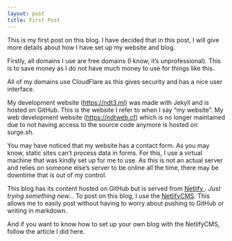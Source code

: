 ```yaml
---
layout: post
title: First Post
---
```

This is my first post on this blog. I have decided that in this post, I will give more details about how I have set up my website and blog.

Firstly, all domains I use are free domains (I know, it’s unprofessional). This is to save money as I do not have much money to use for things like this.

All of my domains use CloudFlare as this gives security and has a nice user interface.

My development website (https://ndt3.ml) was made with Jekyll and is hosted on GitHub. This is the website I refer to when I say “my website”. My web development website (https://ndtweb.cf) which is no longer maintained due to not having access to the source code anymore is hosted on surge.sh.

You may have noticed that my website has a contact form. As you may know, static sites can’t process data in forms. For this, I use a virtual machine that was kindly set up for me to use. As this is not an actual server and relies on someone else’s server to be online all the time, there may be downtime that is out of my control.

This blog has its content hosted on GitHub but is served from [Netlify ](https://netlify.com). *Just trying something new…* To post on this blog, I use the [NetlifyCMS](https://www.netlifycms.org/). This allows me to easily post without having to worry about pushing to GitHub or writing in markdown.

And if you want to know how to set up your own blog with the NetlifyCMS, follow the article I did here.
